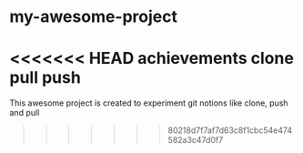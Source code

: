 # my-awesome-project
<<<<<<< HEAD
achievements clone pull push
=======
This awesome project is created to experiment git notions like clone, push and pull
>>>>>>> 80218d7f7af7d63c8f1cbc54e474582a3c47d0f7
